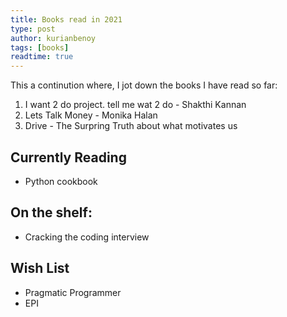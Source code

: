 ```yaml
---
title: Books read in 2021
type: post
author: kurianbenoy
tags: [books]
readtime: true
---
```


This a continution where, I jot down the books I have read so far:

1. I want 2 do project. tell me wat 2 do - Shakthi Kannan
2. Lets Talk Money - Monika Halan
3. Drive - The Surpring Truth about what motivates us

## Currently Reading

- Python cookbook


## On the shelf:

- Cracking the coding interview

## Wish List

- Pragmatic Programmer
- EPI
